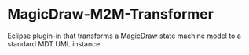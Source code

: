 # MagicDraw-M2M-Transformer
Eclipse plugin-in that transforms a MagicDraw state machine model to a standard MDT UML instance
